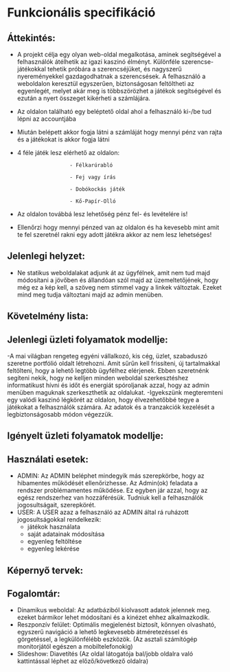 # Funkcionális specifikáció

## Áttekintés:
- A projekt célja egy olyan web-oldal megalkotása, aminek segítségével a felhasználók átélhetik az igazi kaszinó élményt. Különféle szerencse-játékokkal tehetik próbára a szerencséjüket, és nagyszerű nyereményekkel gazdagodhatnak a szerencsések. A felhasználó a weboldalon keresztül egyszerűen, biztonságosan feltöltheti az egyenlegét, melyet akár meg is többszörözhet a játékok segítségével és ezután a nyert összeget kikérheti a számlájára.

- Az oldalon található egy beléptető oldal ahol a felhasználó ki-/be tud lépni az accountjába
- Miután belépett akkor fogja látni a számláját hogy mennyi pénz van rajta és a játékokat is akkor fogja látni
- 4 féle játék lesz elérhető az oldalon: 
                       
                       - Félkarúrabló
                       
                       - Fej vagy írás
                       
                       - Dobókockás játék
                       
                       - Kő-Papír-Olló
- Az oldalon továbbá lesz lehetőség pénz fel- és levételére is!
- Ellenőrzi hogy mennyi pénzed van az oldalon és ha kevesebb mint amit te fel szeretnél rakni egy adott játékra akkor az nem lesz lehetséges!

## Jelenlegi helyzet:
- Ne statikus weboldalakat adjunk át az ügyfélnek, amit nem tud majd módosítani a jövőben és állandóan szól majd az üzemeltetőjének, hogy még ez a kép kell, a szöveg nem stimmel vagy a linkek változtak. Ezeket mind meg tudja változtani majd az admin menüben.

## Követelmény lista:



## Jelenlegi üzleti folyamatok modellje:
-A mai világban rengeteg egyéni vállalkozó, kis cég, üzlet, szabaduszó szeretne portfólió oldalt létrehozni. Amit sűrűn kell frissíteni, új tartalmakkal feltölteni, hogy a lehető legtöbb ügyfélhez elérjenek. Ebben szeretnénk segíteni nekik, hogy ne kelljen minden weboldal szerkesztéshez informatikust hívni és időt és energiát spóroljanak azzal, hogy az admin menüben maguknak szerkeszthetik az oldalukat.
-Igyekszünk megteremteni egy valódi kaszinó légkörét az oldalon, hogy élvezehetőbbé tegye a játékokat a felhasználók számára. Az adatok és a tranzakciók kezelését a legbiztonságosabb módon végezzük.

## Igényelt üzleti folyamatok modellje:

## Használati esetek:
- ADMIN: Az ADMIN beléphet mindegyik más szerepkörbe, hogy az hibamentes működését ellenőrizhesse. Az Admin(ok) feladata a rendszer problémamentes működése. Ez egyben jár azzal, hogy az egész rendszerhez van hozzáférésük. Tudniuk kell a felhasználók jogosultságait, szerepkörét.
- USER: A USER azaz a felhasználó az ADMIN által rá ruházott jogosultságokkal rendelkezik:
  - játékok használata 
  - saját adatainak módosítása
  - egyenleg feltöltése
  - egyenleg lekérése

## Képernyő tervek:

## Fogalomtár:
- Dinamikus weboldal: Az adatbáziból kiolvasott adatok jelennek meg. ezeket bármikor lehet módosítani és a kinézet ehhez alkalmazkodik.
- Reszponzív felület: Optimális megjelenést biztosít, könnyen olvasható, egyszerű navigáció a lehető legkevesebb átméretezéssel és görgetéssel, a legkülönfélébb eszközök. (Az asztali számítógép monitorjától egészen a mobiltelefonokig)
- Slideshow: Diavetítés (Az oldal látogatója bal/jobb oldalra való kattintással léphet az előző/következő oldalra)
